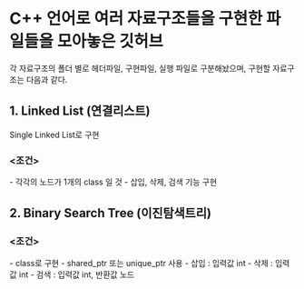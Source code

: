 <h1>C++ 언어로 여러 자료구조들을 구현한 파일들을 모아놓은 깃허브</h1>

각 자료구조의 폴더 별로 헤더파일, 구현파일, 실행 파일로 구분해놨으며,
구현할 자료구조는 다음과 같다.

<h2>1. Linked List (연결리스트)</h2>
  Single Linked List로 구현
  <h3><조건></h3>
  - 각각의 노드가 1개의 class 일 것
  - 삽입, 삭제, 검색 기능 구현
<h2>2. Binary Search Tree (이진탐색트리)</h2>
  <h3><조건></h3>
  - class로 구현
  - shared_ptr 또는 unique_ptr 사용
  - 삽입 : 입력값 int
  - 삭제 : 입력값 int
  - 검색 : 입력값 int, 반환값 노드

